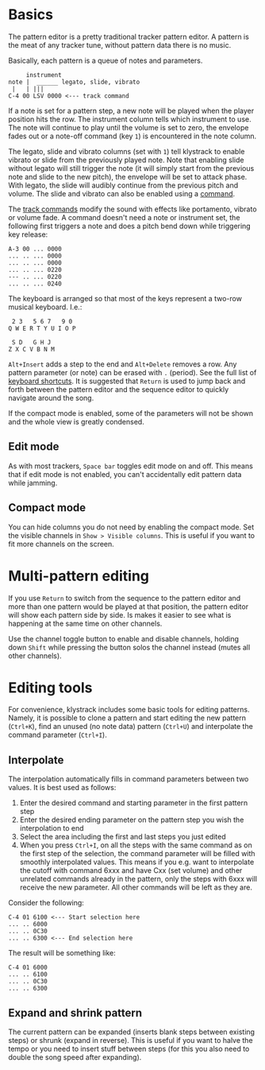 # Basics #

The pattern editor is a pretty traditional tracker pattern editor. A pattern is the meat of any tracker tune, without pattern data there is no music.

Basically, each pattern is a queue of notes and parameters.

```
     instrument
note |  ______ legato, slide, vibrato
 |   | |||
C-4 00 LSV 0000 <--- track command
```

If a note is set for a pattern step, a new note will be played when the player position hits the row. The instrument column tells which instrument to use. The note will continue to play until the volume is set to zero, the envelope fades out or a note-off command (key `1`) is encountered in the note column.

The legato, slide and vibrato columns (set with `1`) tell klystrack to enable vibrato or slide from the previously played note. Note that enabling slide without legato will still trigger the note (it will simply start from the previous note and slide to the new pitch), the envelope will be set to attack phase. With legato, the slide will audibly continue from the previous pitch and volume. The slide and vibrato can also be enabled using a [command](Command.md).

The [track commands](Commands.md) modify the sound with effects like portamento, vibrato or volume fade. A command doesn't need a note or instrument set, the following first triggers a note and does a pitch bend down while triggering key release:

```
A-3 00 ... 0000
... .. ... 0000
... .. ... 0000
... .. ... 0220
--- .. ... 0220
... .. ... 0240
```

The keyboard is arranged so that most of the keys represent a two-row musical keyboard. I.e.:

```
 2 3   5 6 7   9 0
Q W E R T Y U I O P

 S D   G H J
Z X C V B N M
```

`Alt+Insert` adds a step to the end and `Alt+Delete` removes a row. Any pattern parameter (or note) can be erased with `.` (period). See the full list of [keyboard shortcuts](KeyboardShortcuts.md). It is suggested that `Return` is used to jump back and forth between the pattern editor and the sequence editor to quickly navigate around the song.

If the compact mode is enabled, some of the parameters will not be shown and the whole view is greatly condensed.

## Edit mode ##

As with most trackers, `Space bar` toggles edit mode on and off. This means that if edit mode is not enabled, you can't accidentally edit pattern data while jamming.

## Compact mode ##

You can hide columns you do not need by enabling the compact mode. Set the visible channels in `Show > Visible columns`. This is useful if you want to fit more channels on the screen.

# Multi-pattern editing #

If you use `Return` to switch from the sequence to the pattern editor and more than one pattern would be played at that position, the pattern editor will show each pattern side by side. Is makes it easier to see what is happening at the same time on other channels.

Use the channel toggle button to enable and disable channels, holding down `Shift` while pressing the button solos the channel instead (mutes all other channels).

# Editing tools #

For convenience, klystrack includes some basic tools for editing patterns. Namely, it is possible to clone a pattern and start editing the new pattern (`Ctrl+K`), find an unused (no note data) pattern (`Ctrl+U`) and interpolate the command parameter (`Ctrl+I`).

## Interpolate ##

The interpolation automatically fills in command parameters between two values. It is best used as follows:

  1. Enter the desired command and starting parameter in the first pattern step
  1. Enter the desired ending parameter on the pattern step you wish the interpolation to end
  1. Select the area including the first and last steps you just edited
  1. When you press `Ctrl+I`, on all the steps with the same command as on the first step of the selection, the command parameter will be filled with smoothly interpolated values. This means if you e.g. want to interpolate the cutoff with command 6xxx and have Cxx (set volume) and other unrelated commands already in the pattern, only the steps with 6xxx will receive the new parameter. All other commands will be left as they are.

Consider the following:

```
C-4 01 6100 <--- Start selection here
... .. 6000
... .. 0C30
... .. 6300 <--- End selection here
```

The result will be something like:

```
C-4 01 6000 
... .. 6100
... .. 0C30
... .. 6300 
```

## Expand and shrink pattern ##

The current pattern can be expanded (inserts blank steps between existing steps) or shrunk (expand in reverse). This is useful if you want to halve the tempo or you need to insert stuff between steps (for this you also need to double the song speed after expanding).